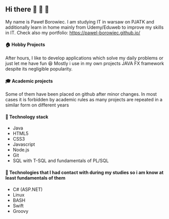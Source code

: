 ## Hi there 👋 :wave: :wave:
My name is Paweł Borowiec. I am studying IT in warsaw on PJATK and additionally learn in home mainly from Udemy/Eduweb to improve my skills in IT.
Check also my portfolio: https://pawel-borowiec.github.io/
#### :house: Hobby Projects
After hours, I like to develop applications which solve my daily problems or just let me have fun 😆 Mostly i use in my own projects JAVA FX framework despite its negligible popularity. 
#### 🎓 Academic projects
Some of them have been placed on github after minor changes. In most cases it is forbidden by academic rules as many projects are repeated in a similar form on different years 
#### 🔧 Technology stack
- Java
- HTML5 
- CSS3
- Javascript
- Node.js
- Git
- SQL with T-SQL and fundamentals of PL/SQL
#### 🔧 Technologies that I had contact with during my studies so i am know at least fundamentals of them
- C# (ASP.NET)
- Linux
- BASH
- Swift
- Groovy
